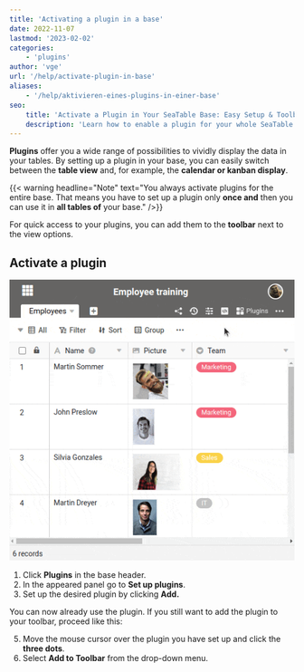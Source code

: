 ```yaml
---
title: 'Activating a plugin in a base'
date: 2022-11-07
lastmod: '2023-02-02'
categories:
    - 'plugins'
author: 'vge'
url: '/help/activate-plugin-in-base'
aliases:
    - '/help/aktivieren-eines-plugins-in-einer-base'
seo:
    title: 'Activate a Plugin in Your SeaTable Base: Easy Setup & Toolbar Tips'
    description: 'Learn how to enable a plugin for your whole SeaTable base, add it to the toolbar, and switch views for better data visualization.'
---
```


**Plugins** offer you a wide range of possibilities to vividly display the data in your tables. By setting up a plugin in your base, you can easily switch between the **table view** and, for example, the **calendar or kanban display**.

{{< warning  headline="Note"  text="You always activate plugins for the entire base. That means you have to set up a plugin only **once and** then you can use it in **all tables of** your base." />}}

For quick access to your plugins, you can add them to the **toolbar** next to the view options.

## Activate a plugin

![Activate a plugin in a base](images/activate-a-plugin.gif)

1. Click **Plugins** in the base header.
2. In the appeared panel go to **Set up plugins**.
3. Set up the desired plugin by clicking **Add.**

You can now already use the plugin. If you still want to add the plugin to your toolbar, proceed like this:

5. Move the mouse cursor over the plugin you have set up and click the **three dots**.
6. Select **Add to Toolbar** from the drop-down menu.
